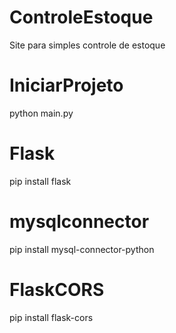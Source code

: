 # ControleEstoque
 Site para simples controle de estoque

# IniciarProjeto
python main.py

# Flask  
 pip install flask

# mysqlconnector
pip install mysql-connector-python
 
# FlaskCORS
pip install flask-cors


